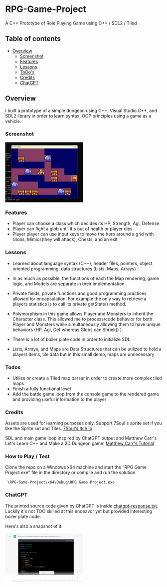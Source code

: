 # RPG-Game-Project

A C++ Prototype of Role Playing Game using C++ / SDL2 / Tiled

## Table of contents

- [Overview](#overview)
  - [Screenshot](#screenshot)
  - [Features](#features)
  - [Lessons](#lessons)
  - [ToDo's](#todos)
  - [Credits](#credits)
  - [ChatGPT](#chatgpt)

## Overview

I built a prototype of a simple dungeon using C++, Visual Studio C++, and SDL2 library in order to learn syntax, OOP principles using a game as a vehicle.

### Screenshot

<a href="screenshot.png"><img src="screenshot.png" align="center" width="250" ></a>

### Features

- Player can choose a class which decides its HP, Strength, Agi, Defense
- Player can fight a glob until it's out of health or player dies.
- Player player can use input keys to move the hero around a grid with Globs, Mimics(they will attack), Chests, and an exit

### Lessons

- Learned about language syntax (C++), header files, pointers, object oriented programming, data structures (Lists, Maps, Arrays)

- In as much as possible, the functions of each the Map rendering, game logic, and Models are separate in their implementation.

- Private fields, private functions and good programming practices allowed for encapsulation. For example the only way to retrieve a players statistics is to call its private getStats() method.

- Polymorphism in this game allows Player and Monsters to inherit the Character class. This allowed me to process/code behavior for both Player and Monsters while simultaneously allowing them to have unique behaviors (HP, Agi, Def whereas Globs can Shriek() ).

- There is a lot of boiler plate code in order to initialize SDL

- Lists, Arrays, and Maps are Data Structures that can be utilized to hold a players items, tile data but in this small demo, maps are unnecessary

### Todos

- Utilize or create a Tiled map parser in order to create more complex tiled maps
- Finish a fully functional level
- Add the battle game loop from the console game to the rendered game and providing useful information to the player

### Credits

Assets are used for learning purposes only. Support 7Soul's sprite set if you like the Sprite set and Tiles. [7Soul's Itch.io](https://7soul.itch.io/7souls-rpg-graphics-sprites)

SDL and main game loop inspired by ChatGPT output and Matthew Carr's Let's Learn C++ and Make a 2D Dungeon game! [Matthew Carr's Tutorial](https://www.udemy.com/course/2d-dungeon-game/)

### How to Play / Test

Clone the repo on a Windows x64 machine and start the "RPG Game Project.exe" file in the directory or compile and run the solution.

```
 \RPG-Game-Project\x64\Debug\RPG Game Project.exe
```

### ChatGPT

The printed source code given by ChatGPT is inside [chatgpt-response.txt](chatgpt-response.txt). Luckily it's not TOO skilled at this endeavor yet but provided interesting boiler plate code.

Here's also a snapshot of it.

<a href="chatgpt-response.png"><img src="chatgpt-response.png" align="center" width="250" ></a>
